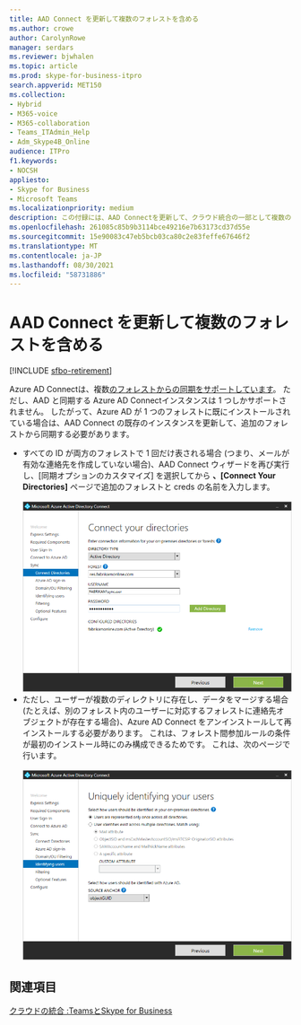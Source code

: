 ```yaml
---
title: AAD Connect を更新して複数のフォレストを含める
ms.author: crowe
author: CarolynRowe
manager: serdars
ms.reviewer: bjwhalen
ms.topic: article
ms.prod: skype-for-business-itpro
search.appverid: MET150
ms.collection:
- Hybrid
- M365-voice
- M365-collaboration
- Teams_ITAdmin_Help
- Adm_Skype4B_Online
audience: ITPro
f1.keywords:
- NOCSH
appliesto:
- Skype for Business
- Microsoft Teams
ms.localizationpriority: medium
description: この付録には、AAD Connectを更新して、クラウド統合の一部として複数のフォレストを含めるTeamsおよびSkype for Business。
ms.openlocfilehash: 261085c85b9b3114bce49216e7b63173cd37d55e
ms.sourcegitcommit: 15e90083c47eb5bcb03ca80c2e83feffe67646f2
ms.translationtype: MT
ms.contentlocale: ja-JP
ms.lasthandoff: 08/30/2021
ms.locfileid: "58731886"
---
```

# <a name="update-aad-connect-to-include-more-than-one-forest"></a>AAD Connect を更新して複数のフォレストを含める

[!INCLUDE [sfbo-retirement](../../Hub/includes/sfbo-retirement.md)]

Azure AD Connectは、複数[のフォレストからの同期をサポートしています](/azure/active-directory/connect/active-directory-aadconnect-topologies)。 ただし、AAD と同期する Azure AD Connectインスタンスは 1 つしかサポートされません。 したがって、Azure AD が 1 つのフォレストに既にインストールされている場合は、AAD Connect の既存のインスタンスを更新して、追加のフォレストから同期する必要があります。

 - すべての ID が両方のフォレストで 1 回だけ表される場合 (つまり、メールが有効な連絡先を作成していない場合)、AAD Connect ウィザードを再び実行し、[同期オプションのカスタマイズ] を選択してから **、[Connect Your Directories]** ページで追加のフォレストと creds の名前を入力します。<br><br>
 ![[ディレクトリConnect] ページが表示されます。](../media/cloud-consolidation-connect-your-directories.png)
 - ただし、ユーザーが複数のディレクトリに存在し、データをマージする場合 (たとえば、別のフォレスト内のユーザーに対応するフォレストに連絡先オブジェクトが存在する場合)、Azure AD Connect をアンインストールして再インストールする必要があります。  これは、フォレスト間参加ルールの条件が最初のインストール時にのみ構成できるためです。 これは、次のページで行います。<br><br>
 ![[ユーザーを一意に識別する] ページ。](../media/cloud-consolidation-uniquely-identifying-your-users.png)


## <a name="see-also"></a>関連項目

[クラウドの統合 :TeamsとSkype for Business](cloud-consolidation.md)